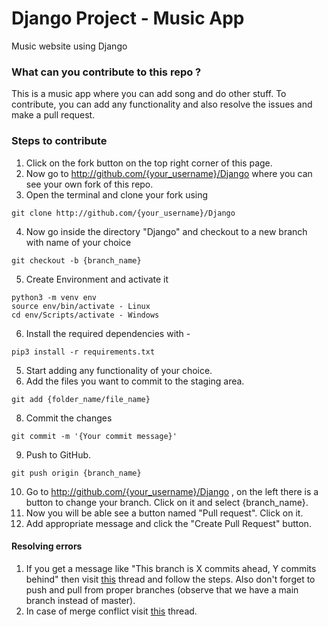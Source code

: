 # Django Project - Music App
Music website using Django

### What can you contribute to this repo ?
This is a music app where you can add song and do other stuff. To contribute, you can add any functionality and also resolve the issues and make a pull request. 

### Steps to contribute
1. Click on the fork button on the top right corner of this page.
2. Now go to http://github.com/{your_username}/Django  where you can see your own fork of this repo.
3. Open the terminal and clone your fork using 
  ```
  git clone http://github.com/{your_username}/Django
  ```
4. Now go inside the directory "Django" and checkout to a new branch with name of your choice
  ```
  git checkout -b {branch_name}
  ```
5. Create Environment and activate it
  ```
  python3 -m venv env
  source env/bin/activate - Linux
  cd env/Scripts/activate - Windows
  ```
6. Install the required dependencies with - 
  ``` 
  pip3 install -r requirements.txt
  ```

5. Start adding any functionality of your choice.
7. Add the files you want to commit to the staging area.
  ```
  git add {folder_name/file_name}
  ```
8. Commit the changes 
  ```
  git commit -m '{Your commit message}'
  ```
9. Push to GitHub.
  ```
  git push origin {branch_name}
  ```
10. Go to http://github.com/{your_username}/Django , on the left there is a button to change your branch. Click on it and select {branch_name}.
11. Now you will be able see a button named "Pull request". Click on it.
12. Add appropriate message and click the "Create Pull Request" button.

#### Resolving errors
1. If you get a message like "This branch is X commits ahead, Y commits behind" then visit [this](https://stackoverflow.com/questions/41283955/github-keeps-saying-this-branch-is-x-commits-ahead-y-commits-behind/41289258) thread and follow the steps. Also don't forget to push and pull from proper branches (observe that we have a main branch instead of master).
2. In case of merge conflict visit [this](https://stackoverflow.com/questions/161813/how-to-resolve-merge-conflicts-in-git) thread.
